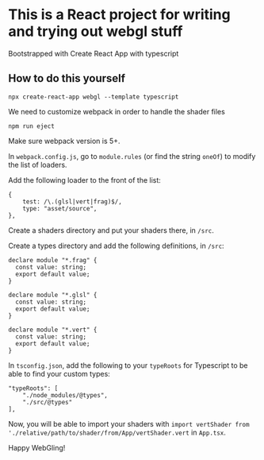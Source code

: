 # This is a React project for writing and trying out webgl stuff

Bootstrapped with Create React App with typescript

## How to do this yourself

`npx create-react-app webgl --template typescript`

We need to customize webpack in order to handle the shader files

`npm run eject`

Make sure webpack version is 5+.

In `webpack.config.js`, go to `module.rules` (or find the string `oneOf`) to modify the list of loaders.

Add the following loader to the front of the list:

```
{
    test: /\.(glsl|vert|frag)$/,
    type: "asset/source",
},
```

Create a shaders directory and put your shaders there, in `/src`.

Create a types directory and add the following definitions, in `/src`:

```
declare module "*.frag" {
  const value: string;
  export default value;
}

declare module "*.glsl" {
  const value: string;
  export default value;
}

declare module "*.vert" {
  const value: string;
  export default value;
}
```

In `tsconfig.json`, add the following to your `typeRoots` for Typescript to be able to find your custom types:

```
"typeRoots": [
    "./node_modules/@types",
    "./src/@types"
],
```

Now, you will be able to import your shaders with `import vertShader from './relative/path/to/shader/from/App/vertShader.vert` in `App.tsx`.

Happy WebGling!
